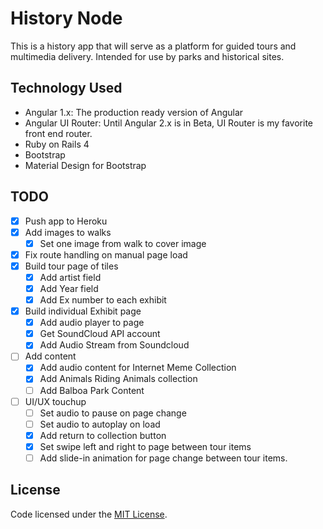 # History Node

This is a history app that will serve as a platform for guided tours and multimedia delivery. Intended for use by parks and historical sites.

## Technology Used
+ Angular 1.x: The production ready version of Angular
+ Angular UI Router: Until Angular 2.x is in Beta, UI Router is my favorite front end router.
+ Ruby on Rails 4
+ Bootstrap
+ Material Design for Bootstrap

## TODO
+ [x] Push app to Heroku
+ [x] Add images to walks
  + [x] Set one image from walk to cover image
+ [x] Fix route handling on manual page load
+ [x] Build tour page of tiles  
  + [x] Add artist field
  + [x] Add Year field
  + [x] Add Ex number to each exhibit
+ [x] Build individual Exhibit page
  + [x] Add audio player to page
  + [x] Get SoundCloud API account
  + [x] Add Audio Stream from Soundcloud
+ [ ] Add content
  + [x] Add audio content for Internet Meme Collection
  + [x] Add Animals Riding Animals collection
  + [ ] Add Balboa Park Content
+ [ ] UI/UX touchup
  + [ ] Set audio to pause on page change
  + [ ] Set audio to autoplay on load
  + [x] Add return to collection button
  + [x] Set swipe left and right to page between tour items
  + [ ] Add slide-in animation for page change between tour items.

## License
Code licensed under the [MIT License](http://opensource.org/licenses/MIT).
